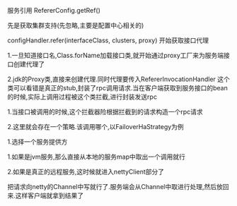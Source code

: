 服务引用 RefererConfig.getRef()

先是获取集群支持(先忽略,主要是配置中心相关的)

configHandler.refer(interfaceClass, clusters, proxy)
开始获取接口代理

1.一旦知道接口名,Class.forName加载接口类,就开始通过proxy工厂来为服务端接口创建代理了

2.jdk的Proxy类,直接来创建代理.同时代理要传入RefererInvocationHandler
这个类可以看错是真正的stub,封装了rpc调用请求.当在客户端获取到服务接口的bean的时候,实际上调用过程被这个类拦截,进行封装发送rpc

1.当接口被调用的时候,这个拦截器险根据拦截到的请求构造一个rpc请求

2.这里就会存在一个策略.该调用哪个,以FailoverHaStrategy为例

1.选择一个服务提供方

1.如果是jvm服务,那么直接从本地的服务map中取出一个调用就行

2.如果是真正的远程服务,这时候就进入nettyClient部分了

把请求向netty的Channel中写就行了.服务端会从Channel中取进行处理,然后放回来.这样客户端就拿到结果了